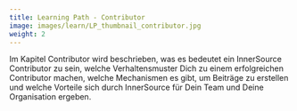 ```yaml
---
title: Learning Path - Contributor
image: images/learn/LP_thumbnail_contributor.jpg
weight: 2
---
```


Im Kapitel Contributor wird beschrieben, was es bedeutet ein InnerSource Contributor zu sein, welche Verhaltensmuster Dich zu einem erfolgreichen Contributor machen, welche Mechanismen es gibt, um Beiträge zu erstellen und welche Vorteile sich durch InnerSource für Dein Team und Deine Organisation ergeben.

<!--- This file autogenerated from https://github.com/InnerSourceCommons/InnerSourceLearningPath/blob/main/scripts -->